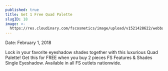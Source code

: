 ```yaml
---
published: true
title: Get 1 Free Quad Palette
slugID: 18
image: >-
  https://res.cloudinary.com/fscosmetics/image/upload/v1521428622/webbanner-5.jpg
---
```

Date: February 1, 2018

Lock in your favorite eyeshadow shades together with this luxurious Quad Palette! Get this for FREE when you buy 2 pieces FS Features & Shades Single Eyeshadow. Available in all FS outlets nationwide. 
